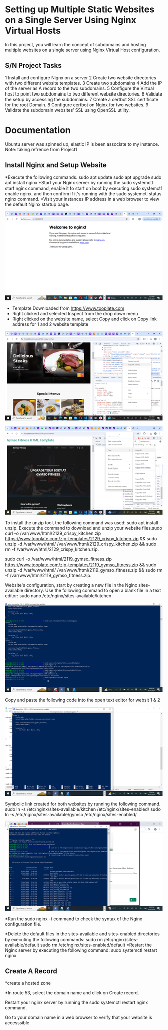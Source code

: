 # Setting up Multiple Static Websites on a Single Server Using Nginx Virtual Hosts
In this project, you will learn the concept of subdomains and hosting multiple websites on a single server using Nginx Virtual Host configuration.
## S/N	Project Tasks
1	Install and configure Nignx on a server
2	Create two website directories with two different website templates.
3	Create two subdomains
4	Add the IP of the server as A record to the two subdomains.
5	Configure the Virtual host to point two subdomains to two different website directories.
6	Validate the setup by accessing the subdomains.
7	Create a certbot SSL certificate for the root Domain.
8	Configure certbot on Nginx for two websites.
9	Validate the subdomain websites’ SSL using OpenSSL utility.
# Documentation
Ubuntu server was spinned up, elastic IP is been associate to my instance.   Note: taking refrence from Project1
## Install Nginx and Setup Website
*Execute the following commands.
sudo apt update
sudo apt upgrade
sudo apt install nginx
*Start your Nginx server by running the sudo systemctl start nginx command, enable it to start on boot by executing sudo systemctl enable nginx, and then confirm if it's running with the sudo systemctl status nginx command.
*Visit your instances IP address in a web browser to view the default Nginx startup page.

![pic](img/(img1).png)

* Template Downloaded from https://www.tooplate.com
* Right clicked and selected Inspect from the drop down menu
* Right clicked on the website name, select Copy and click on Copy link address for 1 and 2 website template

![pic](img/(img2).png)

![pic](img/(img3).png)

To install the unzip tool, the following command was used: sudo apt install unzip.
Execute the command to download and unzip your website files.sudo curl -o /var/www/html/2129_crispy_kitchen.zip https://www.tooplate.com/zip-templates/2129_crispy_kitchen.zip && sudo unzip -d /var/www/html/ /var/www/html/2129_crispy_kitchen.zip && sudo rm -f /var/www/html/2129_crispy_kitchen.zip.

sudo curl -o /var/www/html/2119_gymso_fitness.zip https://www.tooplate.com/zip-templates/2119_gymso_fitness.zip && sudo unzip -d /var/www/html/ /var/www/html/2119_gymso_fitness.zip && sudo rm -f /var/www/html/2119_gymso_fitness.zip.

Website's configuration, start by creating a new file in the Nginx sites-available directory. Use the following command to open a blank file in a text editor: sudo nano /etc/nginx/sites-available/kitchen

![pic](img/(img4).png)

Copy and paste the following code into the open text editor for websit 1 & 2

![pic](img/(img5).png)

Symbolic link  created for both websites by running the following command. sudo ln -s /etc/nginx/sites-available/kitchen /etc/nginx/sites-enabled/ sudo ln -s /etc/nginx/sites-available/gymso /etc/nginx/sites-enabled/

![pic](img/(img6).png)

*Run the sudo nginx -t command to check the syntax of the Nginx configuration file.

*Delete the default files in the sites-available and sites-enabled directories by executing the following commands:
sudo rm /etc/nginx/sites-available/default
sudo rm /etc/nginx/sites-enabled/default
*Restart the Nginx server by executing the following command: sudo systemctl restart nginx

## Create A Record
*create a hosted zone

*In route 53, select the domain name and click on Create record.



Restart your nginx server by running the sudo systemctl restart nginx command.

Go to your domain name in a web browser to verify that your website is accesssible









